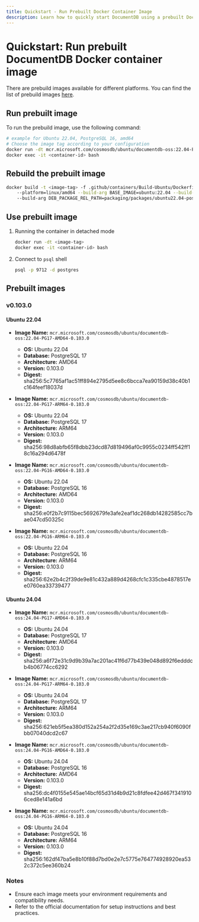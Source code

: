 ```yaml
---
title: Quickstart - Run Prebuilt Docker Container Image
description: Learn how to quickly start DocumentDB using a prebuilt Docker container image. Deploy DocumentDB instantly and begin exploring its features.
---
```


# Quickstart: Run prebuilt DocumentDB Docker container image

There are prebuild images available for different platforms. You can find the list of prebuild images [here](#prebuilt-images).

## Run prebuilt image

To run the prebuild image, use the following command:

```bash
# example for Ubuntu 22.04, PostgreSQL 16, amd64
# Choose the image tag according to your configuration
docker run -dt mcr.microsoft.com/cosmosdb/ubuntu/documentdb-oss:22.04-PG16-AMD64-0.103.0
docker exec -it <container-id> bash  
```

## Rebuild the prebuilt image

```bash
docker build -t <image-tag> -f .github/containers/Build-Ubuntu/Dockerfile_prebuild \ 
    --platform=linux/amd64 --build-arg BASE_IMAGE=ubuntu:22.04 --build-arg POSTGRES_VERSION=16 \ 
    --build-arg DEB_PACKAGE_REL_PATH=packaging/packages/ubuntu22.04-postgresql-16-documentdb_0.103.0_amd64.deb .
```

## Use prebuilt image

1. Running the container in detached mode

    ```bash
    docker run -dt <image-tag>
    docker exec -it <container-id> bash
    ```

1. Connect to `psql` shell

    ```bash
    psql -p 9712 -d postgres
    ```

## Prebuilt images
  
### v0.103.0
  
#### Ubuntu 22.04  
  
- **Image Name:** `mcr.microsoft.com/cosmosdb/ubuntu/documentdb-oss:22.04-PG17-AMD64-0.103.0`  
  - **OS:** Ubuntu 22.04  
  - **Database:** PostgreSQL 17  
  - **Architecture:** AMD64  
  - **Version:** 0.103.0  
  - **Digest:** sha256:5c7765af1ac51ff894e2795d5ee8c6bcca7ea90159d38c40b1c164feef18037d 
  
- **Image Name:** `mcr.microsoft.com/cosmosdb/ubuntu/documentdb-oss:22.04-PG17-ARM64-0.103.0`  
  - **OS:** Ubuntu 22.04  
  - **Database:** PostgreSQL 17  
  - **Architecture:** ARM64  
  - **Version:** 0.103.0  
  - **Digest:** sha256:98d8abfb65f8dbb23dcd87d819496af0c9955c0234ff542ff18c16a294d6478f
  
- **Image Name:** `mcr.microsoft.com/cosmosdb/ubuntu/documentdb-oss:22.04-PG16-AMD64-0.103.0`  
  - **OS:** Ubuntu 22.04  
  - **Database:** PostgreSQL 16  
  - **Architecture:** AMD64  
  - **Version:** 0.103.0 
  - **Digest:** sha256:e0f2b7c9115bec5692679fe3afe2eaf1dc268db14282585cc7bae047cd50325c 
  
- **Image Name:** `mcr.microsoft.com/cosmosdb/ubuntu/documentdb-oss:22.04-PG16-ARM64-0.103.0`  
  - **OS:** Ubuntu 22.04  
  - **Database:** PostgreSQL 16  
  - **Architecture:** ARM64  
  - **Version:** 0.103.0  
  - **Digest:** sha256:62e2b4c2f39de9e81c432a889d4268cfc1c335cbe4878517ee0760ea33739477

  
#### Ubuntu 24.04  
  
- **Image Name:** `mcr.microsoft.com/cosmosdb/ubuntu/documentdb-oss:24.04-PG17-AMD64-0.103.0`  
  - **OS:** Ubuntu 24.04  
  - **Database:** PostgreSQL 17  
  - **Architecture:** AMD64  
  - **Version:** 0.103.0  
  - **Digest:** sha256:a6f72e31c9d9b39a7ac201ac41f6d77b439e048d892f6edddcb4b06774cc6292
  
- **Image Name:** `mcr.microsoft.com/cosmosdb/ubuntu/documentdb-oss:24.04-PG17-ARM64-0.103.0`  
  - **OS:** Ubuntu 24.04  
  - **Database:** PostgreSQL 17  
  - **Architecture:** ARM64  
  - **Version:** 0.103.0  
  - **Digest:** sha256:621eb5f5ea380d152a254a2f2d35e169c3ae217cb940f6090fbb07040dcd2c67
  
- **Image Name:** `mcr.microsoft.com/cosmosdb/ubuntu/documentdb-oss:24.04-PG16-AMD64-0.103.0`  
  - **OS:** Ubuntu 24.04  
  - **Database:** PostgreSQL 16  
  - **Architecture:** AMD64  
  - **Version:** 0.103.0  
  - **Digest:** sha256:dc4f0155e545ae14bcf65d31d4b9d21c8fdfee42d467f3419106ced8e141a6bd
  
- **Image Name:** `mcr.microsoft.com/cosmosdb/ubuntu/documentdb-oss:24.04-PG16-ARM64-0.103.0`  
  - **OS:** Ubuntu 24.04  
  - **Database:** PostgreSQL 16  
  - **Architecture:** ARM64  
  - **Version:** 0.103.0  
  - **Digest:** sha256:162df47ba5e8b10f88d7bd0e2e7c5775e764774928920ea532c372c5ee360b24
  
### Notes  
  
- Ensure each image meets your environment requirements and compatibility needs.  
- Refer to the official documentation for setup instructions and best practices.  
